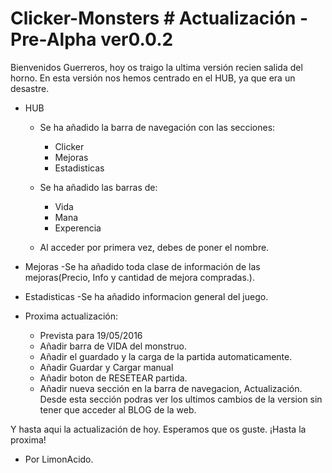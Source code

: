 # Clicker-Monsters # Actualización - Pre-Alpha ver0.0.2

Bienvenidos Guerreros, hoy os traigo la ultima versión recien salida del horno. En esta versión nos hemos centrado en el HUB, ya que era un desastre. 

- HUB
  - Se ha añadido la barra de navegación con las secciones:
    - Clicker
    - Mejoras
    - Estadisticas
  
  - Se ha añadido las barras de:
    - Vida
    - Mana
    - Experencia
  
  - Al acceder por primera vez, debes de poner el nombre.

- Mejoras
  -Se ha añadido toda clase de información de las mejoras(Precio, Info y cantidad de mejora compradas.).

- Estadisticas
  -Se ha añadido informacion general del juego.

- Proxima actualización:
  - Prevista para 19/05/2016
  - Añadir barra de VIDA del monstruo.
  - Añadir el guardado y la carga de la partida automaticamente.
  - Añadir Guardar y Cargar manual
  - Añadir boton de RESETEAR partida.
  - Añadir nueva sección en la barra de navegacion, Actualización. Desde esta sección podras ver los ultimos cambios de la version sin    tener que acceder al BLOG de la web.

Y hasta aqui la actualización de hoy. Esperamos que os guste. ¡Hasta la proxima!
- Por LimonAcido.
